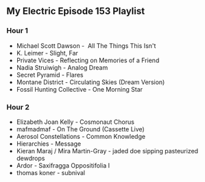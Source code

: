 ## My Electric Episode 153 Playlist

### Hour 1
* Michael Scott Dawson -  All The Things This Isn't
* K. Leimer - Slight, Far
* Private Vices - Reflecting on Memories of a Friend
* Nadia Struiwigh - Analog Dream
* Secret Pyramid - Flares
* Montane District - Circulating Skies (Dream Version)
* Fossil Hunting Collective - One Morning Star

### Hour 2
* Elizabeth Joan Kelly - Cosmonaut Chorus
* mafmadmaf - On The Ground (Cassette Live)
* Aerosol Constellations - Common Knowledge
* Hierarchies - Message
* Kieran Maraj / Mira Martin-Gray - jaded doe sipping pasteurized dewdrops
* Ardor - Saxifragga Oppositifolia I
* thomas koner - subnival
